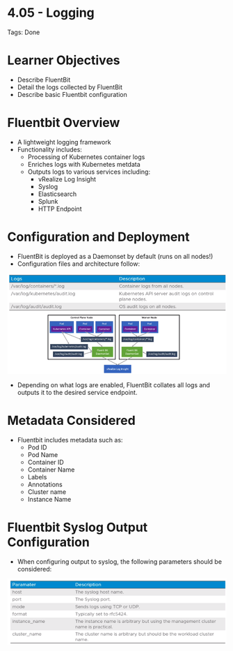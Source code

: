 # 4.05 - Logging

Tags: Done

# Learner Objectives

- Describe FluentBit
- Detail the logs collected by FluentBit
- Describe basic Fluentbit configuration

# Fluentbit Overview

- A lightweight logging framework
- Functionality includes:
  - Processing of Kubernetes container logs
  - Enriches logs with Kubernetes metdata
  - Outputs logs to various services including:
    - vRealize Log Insight
    - Syslog
    - Elasticsearch
    - Splunk
    - HTTP Endpoint

# Configuration and Deployment

- FluentBit is deployed as a Daemonset by default (runs on all nodes!)
- Configuration files and architecture follow:

![Untitled](img/logging-overview.png)

- Depending on what logs are enabled, FluentBit collates all logs and outputs it to the desired service endpoint.

# Metadata Considered

- Fluentbit includes metadata such as:
  - Pod ID
  - Pod Name
  - Container ID
  - Container Name
  - Labels
  - Annotations
  - Cluster name
  - Instance Name

# Fluentbit Syslog Output Configuration

- When configuring output to syslog, the following parameters should be considered:

![Untitled](img/syslog-output-config.png)
